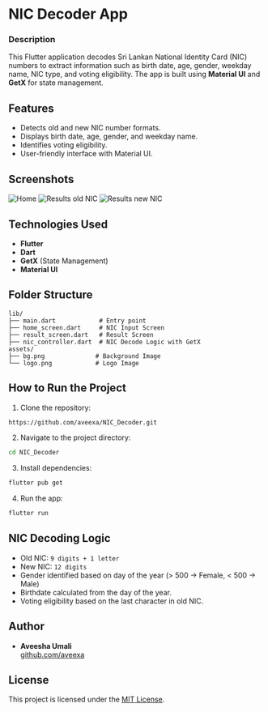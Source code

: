 # NIC Decoder App

### Description
This Flutter application decodes Sri Lankan National Identity Card (NIC) numbers to extract information such as birth date, age, gender, weekday name, NIC type, and voting eligibility. The app is built using **Material UI** and **GetX** for state management.

## Features
- Detects old and new NIC number formats.
- Displays birth date, age, gender, and weekday name.
- Identifies voting eligibility.
- User-friendly interface with Material UI.

## Screenshots
![Home](https://github.com/user-attachments/assets/59ac606a-6080-4c15-b746-6b53278991fe)
![Results old NIC](https://github.com/user-attachments/assets/6dc2e3bf-908a-4c12-9ba2-9a72bd2c58a3)
![Results new NIC](https://github.com/user-attachments/assets/8ae5ce15-b82f-4b89-ab1b-34d0e4936ac0)


## Technologies Used
- **Flutter**
- **Dart**
- **GetX** (State Management)
- **Material UI**

## Folder Structure
```plaintext
lib/
├── main.dart            # Entry point
├── home_screen.dart     # NIC Input Screen
├── result_screen.dart   # Result Screen
├── nic_controller.dart  # NIC Decode Logic with GetX
assets/
├── bg.png              # Background Image
└── logo.png            # Logo Image
```

## How to Run the Project
1. Clone the repository:
```bash
https://github.com/aveexa/NIC_Decoder.git
```
2. Navigate to the project directory:
```bash
cd NIC_Decoder
```
3. Install dependencies:
```bash
flutter pub get
```
4. Run the app:
```bash
flutter run
```

## NIC Decoding Logic
- Old NIC: `9 digits + 1 letter`
- New NIC: `12 digits`
- Gender identified based on day of the year (> 500 → Female, < 500 → Male)
- Birthdate calculated from the day of the year.
- Voting eligibility based on the last character in old NIC.

## Author
- **Aveesha Umali**
<br> [github.com/aveexa](https://github.com/aveexa)

## License
This project is licensed under the [MIT License](https://github.com/aveexa/NIC_Decoder/blob/main/LICENSE).

